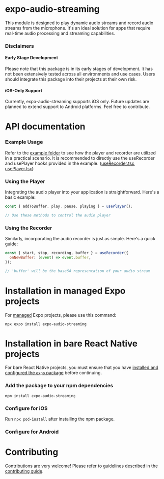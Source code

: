# expo-audio-streaming

This module is designed to play dynamic audio streams and record audio streams from the microphone. It's an ideal solution for apps that require real-time audio processing and streaming capabilities.

### Disclaimers
#### Early Stage Development
Please note that this package is in its early stages of development. It has not been extensively tested across all environments and use cases. Users should integrate this package into their projects at their own risk.

#### iOS-Only Support
Currently, expo-audio-streaming supports iOS only. Future updates are planned to extend support to Android platforms. Feel free to contribute.

# API documentation

### Example Usage
Refer to the [example folder](https://github.com/IhorPeresunko/expo-audio-streaming-module/tree/main/example) to see how the player and recorder are utilized in a practical scenario. It is recommended to directly use the useRecorder and usePlayer hooks provided in the example. ([useRecorder.tsx](https://github.com/IhorPeresunko/expo-audio-streaming-module/blob/main/example/useRecorder.tsx), [usePlayer.tsx](https://github.com/IhorPeresunko/expo-audio-streaming-module/blob/main/example/usePlayer.tsx))

### Using the Player
Integrating the audio player into your application is straightforward. Here's a basic example:

```javascript
const { addToBuffer, play, pause, playing } = usePlayer();

// Use these methods to control the audio player
```

### Using the Recorder
Similarly, incorporating the audio recorder is just as simple. Here's a quick guide:

```javascript
const { start, stop, recording, buffer } = useRecorder({
  onNewBuffer: (event) => event.buffer,
});

// 'buffer' will be the base64 representation of your audio stream
```

# Installation in managed Expo projects

For [managed](https://docs.expo.dev/archive/managed-vs-bare/) Expo projects, please use this command:
```
npx expo install expo-audio-streaming
```

# Installation in bare React Native projects

For bare React Native projects, you must ensure that you have [installed and configured the `expo` package](https://docs.expo.dev/bare/installing-expo-modules/) before continuing.

### Add the package to your npm dependencies

```
npm install expo-audio-streaming
```

### Configure for iOS

Run `npx pod-install` after installing the npm package.


### Configure for Android



# Contributing

Contributions are very welcome! Please refer to guidelines described in the [contributing guide]( https://github.com/expo/expo#contributing).
